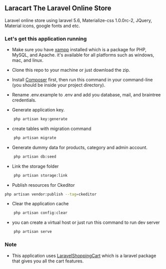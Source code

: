 ## Laracart The Laravel Online Store
Laravel online store using laravel 5.6, Materialize-css 1.0.0rc-2, JQuery, Material icons, google fonts and etc.

### Let's get this application running
- Make sure you have [xampp](https://www.apachefriends.org/index.html) installed which is a package for PHP, MySQL, and Apache. it's available for all platforms such as windows, mac, and linux.

- Clone this repo to your machine or just download the zip.

- Install [Composer](https://getcomposer.org) first, then run this command in your command-line (you should be inside your project directory).

- Rename .env.example to .env and add you database, mail, and braintree credentials.

- Generate application key.
```bash
    php artisan key:generate
```
- create tables with migration command
```bash
    php artisan migrate
```

- Generate dummy data for products, category and admin account.
```bash
    php artisan db:seed
```

- Link the storage folder
```bash
    php artisan storage:link
```

- Publish resources for Ckeditor
```bash
php artisan vendor:publish --tag=ckeditor
```

- Clear the application cache
```bash
    php artisan config:clear
```

- you can create a virtual host or just run this command to run dev server
```bash
    php artisan serve
```


### Note
- This application uses [LaravelShoppingCart](https://github.com/Crinsane/LaravelShoppingcart) which is a laravel package that gives you all the cart features.